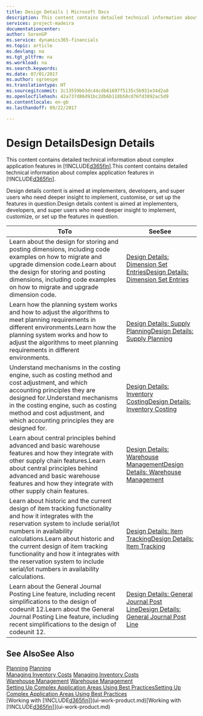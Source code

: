 ```yaml
---
title: Design Details | Microsoft Docs
description: This content contains detailed technical information about complex application features in [!INCLUDE[d365fin](includes/d365fin_md.md)].
services: project-madeira
documentationcenter: 
author: SorenGP
ms.service: dynamics365-financials
ms.topic: article
ms.devlang: na
ms.tgt_pltfrm: na
ms.workload: na
ms.search.keywords: 
ms.date: 07/01/2017
ms.author: sgroespe
ms.translationtype: HT
ms.sourcegitcommit: 2c13559bb3dc44cdb61697f5135c5b931e34d2a8
ms.openlocfilehash: 42a737d86d91bc2db6b118b50cd76fd3892ac5d9
ms.contentlocale: en-gb
ms.lasthandoff: 09/22/2017

---
```

# <a name="design-details"></a><span data-ttu-id="153dc-103">Design Details</span><span class="sxs-lookup"><span data-stu-id="153dc-103">Design Details</span></span>
<span data-ttu-id="153dc-104">This content contains detailed technical information about complex application features in [!INCLUDE[d365fin](includes/d365fin_md.md)].</span><span class="sxs-lookup"><span data-stu-id="153dc-104">This content contains detailed technical information about complex application features in [!INCLUDE[d365fin](includes/d365fin_md.md)].</span></span>  

 <span data-ttu-id="153dc-105">Design details content is aimed at implementers, developers, and super users who need deeper insight to implement, customise, or set up the features in question.</span><span class="sxs-lookup"><span data-stu-id="153dc-105">Design details content is aimed at implementers, developers, and super users who need deeper insight to implement, customize, or set up the features in question.</span></span>  

|<span data-ttu-id="153dc-106">**To**</span><span class="sxs-lookup"><span data-stu-id="153dc-106">**To**</span></span>|<span data-ttu-id="153dc-107">**See**</span><span class="sxs-lookup"><span data-stu-id="153dc-107">**See**</span></span>|  
|------------|-------------|  
|<span data-ttu-id="153dc-108">Learn about the design for storing and posting dimensions, including code examples on how to migrate and upgrade dimension code.</span><span class="sxs-lookup"><span data-stu-id="153dc-108">Learn about the design for storing and posting dimensions, including code examples on how to migrate and upgrade dimension code.</span></span>|[<span data-ttu-id="153dc-109">Design Details: Dimension Set Entries</span><span class="sxs-lookup"><span data-stu-id="153dc-109">Design Details: Dimension Set Entries</span></span>](design-details-dimension-set-entries.md)|  
|<span data-ttu-id="153dc-110">Learn how the planning system works and how to adjust the algorithms to meet planning requirements in different environments.</span><span class="sxs-lookup"><span data-stu-id="153dc-110">Learn how the planning system works and how to adjust the algorithms to meet planning requirements in different environments.</span></span>|[<span data-ttu-id="153dc-111">Design Details: Supply Planning</span><span class="sxs-lookup"><span data-stu-id="153dc-111">Design Details: Supply Planning</span></span>](design-details-supply-planning.md)|  
|<span data-ttu-id="153dc-112">Understand mechanisms in the costing engine, such as costing method and cost adjustment, and which accounting principles they are designed for.</span><span class="sxs-lookup"><span data-stu-id="153dc-112">Understand mechanisms in the costing engine, such as costing method and cost adjustment, and which accounting principles they are designed for.</span></span>|[<span data-ttu-id="153dc-113">Design Details: Inventory Costing</span><span class="sxs-lookup"><span data-stu-id="153dc-113">Design Details: Inventory Costing</span></span>](design-details-inventory-costing.md)|  
|<span data-ttu-id="153dc-114">Learn about central principles behind advanced and basic warehouse features and how they integrate with other supply chain features.</span><span class="sxs-lookup"><span data-stu-id="153dc-114">Learn about central principles behind advanced and basic warehouse features and how they integrate with other supply chain features.</span></span>|[<span data-ttu-id="153dc-115">Design Details: Warehouse Management</span><span class="sxs-lookup"><span data-stu-id="153dc-115">Design Details: Warehouse Management</span></span>](design-details-warehouse-management.md)|  
|<span data-ttu-id="153dc-116">Learn about historic and the current design of item tracking functionality and how it integrates with the reservation system to include serial/lot numbers in availability calculations.</span><span class="sxs-lookup"><span data-stu-id="153dc-116">Learn about historic and the current design of item tracking functionality and how it integrates with the reservation system to include serial/lot numbers in availability calculations.</span></span>|[<span data-ttu-id="153dc-117">Design Details: Item Tracking</span><span class="sxs-lookup"><span data-stu-id="153dc-117">Design Details: Item Tracking</span></span>](design-details-item-tracking.md)|  
|<span data-ttu-id="153dc-118">Learn about the General Journal Posting Line feature, including recent simplifications to the design of codeunit 12.</span><span class="sxs-lookup"><span data-stu-id="153dc-118">Learn about the General Journal Posting Line feature, including recent simplifications to the design of codeunit 12.</span></span>|[<span data-ttu-id="153dc-119">Design Details: General Journal Post Line</span><span class="sxs-lookup"><span data-stu-id="153dc-119">Design Details: General Journal Post Line</span></span>](design-details-general-journal-post-line.md)|  

## <a name="see-also"></a><span data-ttu-id="153dc-120">See Also</span><span class="sxs-lookup"><span data-stu-id="153dc-120">See Also</span></span>  
 <span data-ttu-id="153dc-121">[Planning](production-planning.md) </span><span class="sxs-lookup"><span data-stu-id="153dc-121">[Planning](production-planning.md) </span></span>  
 <span data-ttu-id="153dc-122">[Managing Inventory Costs](finance-manage-inventory-costs.md) </span><span class="sxs-lookup"><span data-stu-id="153dc-122">[Managing Inventory Costs](finance-manage-inventory-costs.md) </span></span>  
 <span data-ttu-id="153dc-123">[Warehouse Management](warehouse-manage-warehouse.md) </span><span class="sxs-lookup"><span data-stu-id="153dc-123">[Warehouse Management](warehouse-manage-warehouse.md) </span></span>  
 [<span data-ttu-id="153dc-124">Setting Up Complex Application Areas Using Best Practices</span><span class="sxs-lookup"><span data-stu-id="153dc-124">Setting Up Complex Application Areas Using Best Practices</span></span>](set-up-complex-application-areas-using-best-practices.md)  
 <span data-ttu-id="153dc-125">[Working with [!INCLUDE[d365fin](includes/d365fin_md.md)]](ui-work-product.md)</span><span class="sxs-lookup"><span data-stu-id="153dc-125">[Working with [!INCLUDE[d365fin](includes/d365fin_md.md)]](ui-work-product.md)</span></span>

